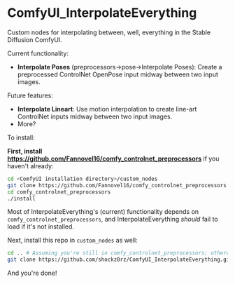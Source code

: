 # ComfyUI_InterpolateEverything
Custom nodes for interpolating between, well, everything in the Stable Diffusion ComfyUI.

Current functionality: 

* **Interpolate Poses** (preprocessors->pose->Interpolate Poses): Create a preprocessed ControlNet OpenPose input midway between two input images.

Future features:

* **Interpolate Lineart**: Use motion interpolation to create line-art ControlNet inputs midway between two input images.
* More?

To install:

**First, install https://github.com/Fannovel16/comfy_controlnet_preprocessors** if you haven't already:
```sh
cd <ComfyUI installation directory>/custom_nodes
git clone https://github.com/Fannovel16/comfy_controlnet_preprocessors
cd comfy_controlnet_preprocessors
./install
```

Most of InterpolateEverything's (current) functionality depends on `comfy_controlnet_preprocessors`, and InterpolateEverything *should* fail to load if it's not installed.  

Next, install this repo in `custom_nodes` as well:

```sh
cd .. # Assuming you're still in comfy_controlnet_preprocessors; otherwise go to <ComfyUI installation directory>/custom_nodes
git clone https://github.com/shockz0rz/ComfyUI_InterpolateEverything.git
```

And you're done! 
